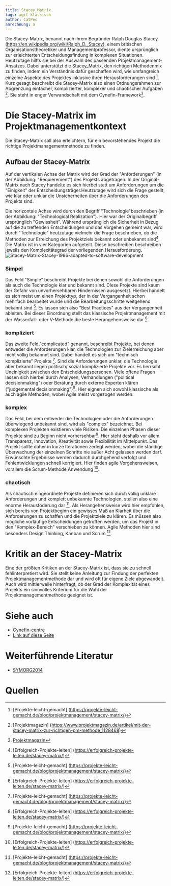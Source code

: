 ```yaml
---
title: Stacey_Matrix
tags: agil klassisch
author: CatPec
anrechnung: a
---
```

Die Stacey-Matrix, benannt nach ihrem Begründer Ralph Douglas Stacey (https://en.wikipedia.org/wiki/Ralph_D._Stacey), einem britischen Organisationstheoretiker und Managementprofessor, diente ursprünglich zur erleichterten Entscheidungsfindung in komplexen Situationen. Heutzutage hilfts sie bei der Auswahl des passenden Projektmanagement-Ansatzes. Dabei unterstützt die Stacey_Matrix, den richtigen Methodenmix zu finden, indem ein Verständnis dafür geschaffen wird, wie umfangreich einzelne Aspekte des Projektes inklusive ihren Herausforderungen sind [^1]. Kurz gesagt beschreibt die Stacey-Matrix also einen Ordnungsrahmen zur Abgrenzung einfacher, komplizierter, komplexer und chaotischer Aufgaben [^2]. Sie steht in enger Verwandschaft mit dem Cynefin-Framework[^3].

# Die Stacey-Matrix im Projektmanagementkontext

Die Stacey-Matrix soll also erleichtern, für ein bevorstehendes Projekt die richtige Projektmanagementmethode zu finden. 

## Aufbau der Stacey-Matrix

Auf der vertikalen Achse der Matrix wird der Grad der "Anforderungen" (in der Abbildung: "Requierement") des Projekts abgetragen. In der Original-Matrix nach Stacey handelte es sich hierbei statt um Anforderungen um die "Einigkeit" der Entscheidungsträger.Heutzutage wird sich die Frage gestellt, wie klar oder unklar die Unsicherheiten über die Anforderungen des Projekts sind. 

Die horizontale Achse wird durch den Begriff "Technologie"beschrieben (in der Abbildung: "Technological Realization"). Hier war der Originalbegriff ursprünglich "Gewissheit".  Während ursprünglich die Sicherheit in Bezug auf die zu treffenden Entscheidungen und das Vorgehen gemeint war, wird durch "Technologie" heutzutage vielmehr die Frage beschrieben, ob die Methoden zur Erreichung des Projektziels bekannt oder unbekannt sind[^4]. Die Matrix ist in vier Kategorien aufgeteilt. Diese beschreiben beschreiben jeweils den Komplexitätsgrad der vorliegenden Herausforderung.
![Stacey-Matrix-Stacey-1996-adapted-to-software-development](https://user-images.githubusercontent.com/92922561/140303470-74e6e67d-b486-4880-a88d-d62973995058.png)

### Simpel

Das Feld "Simple" beschreibt Projekte bei denen sowohl die Anforderungen als auch die Technologie klar und bekannt sind. DIese Projekte sind kaum der Gefahr von unvorhersehbaren Hindernissen ausgesetzt. Hierbei handelt es sich meist um einen Projekttyp, der in der Vergangenheit schon mehrfach bearbeitet wurde und die Bearbeitungsschritte weitgehend bekannt sind [^1]. Es lassen sich also "Best Practices" aus der Vergangenheit ableiten. Bei dieser Einordnung stellt das klassische Projektmanagement mit der Wasserfall- oder V-Methode die beste Herangehensweise dar [^4].

### kompliziert

Das zweite Feld,"complicated" genannt, beschreibt Projekte, bei denen entweder die Anforderungen klar, die Technologien zur Zielerreichung aber nicht völlig bekannnt sind. Dabei handelt es sich um "technisch komplizierte" Projekte [^1]. 
Sind die Anforderungen unklar, die Technologie aber bekannt liegen politisch/ sozial komplizierte Projekte vor. Es herrscht Uneinigkeit zwischen den Entscheidungspersonen. Viele offene Fragen lassen sich hierbei durch Analysen, Verhandlungen ("political decisionmaking") oder Beratung durch externe Experten klären ("judgemental decisionmaking")[^4]. Hier eignen sich sowohl klassische als auch agile Methoden, wobei Agile meist vorgezogen werden.

### komplex
Das Feld, bei dem entweder die Technologien oder die Anforderungen überwiegend unbekannt sind, wird als "complex" bezeichnet. Bei komplexen Projekten existieren viele Risiken. Die einzelnen Phasen dieser Projekte sind zu Beginn nicht vorhersehbar[^1]. Hier steht deshalb vor allem Transparenz, Innovation, Kreativität sowie Flexibilität im Mittelpunkt. Das Projekt sollte daher in kurze Iterationen zerlegt werden, wobei die ständige Überwachung der einzelnen Schritte nie außer Acht gelassen werden darf. Erwünschte Ergebnisse werden dadurch durchgehend verfolgt und Fehlentwicklungen schnell korrigiert. Hier finden agile Vorgehensweisen, vorallem die Scrum-Methode Anwendung [^4].

### chaotisch
Als chaotisch eingeordnete Projekte definieren sich durch völlig unklare Anforderungen und komplett unbekannte Technologien, stellen also eine enorme Herausfoderung dar [^1]. Als Herangehensweise wird hier empfohlen, sich bereits von Projektbeginn ein gewisses Maß an Klarheit über die Anforderungen zu schaffen und die Projektziele zu klären. Es müssen also mögliche vorläufige Entscheidungen getroffen werden, um das Projekt in den "Komplex-Bereich" verschieben zu können. Agile Methoden hier sind besonders Design Thinking, Kanban und Scrum [^4].

# Kritik an der Stacey-Matrix

Eine der größten Kritiken an der Stacey-Matrix ist, dass sie zu schnell fehlinterpretiert wird. Sie stellt keine Anleitung zur Findung der perfekten Projektmanagementmethode dar und wird oft für eigene Ziele abgewandelt.
Auch wird mittlerweile hinterfragt, ob der Grad der Komplexität eines Projekts ein sinnvolles Kriterium für die Wahl der Projektmanagementmethode geeignet ist.

# Siehe auch

* [Cynefin-centre](https://cynefincentre.com/the-cynefin-framework/)
* [Link auf diese Seite](Stacey_Matrix.md)

# Weiterführende Literatur

* [SYMORG2014](http://symorg.fon.bg.ac.rs/proceedings/papers/21%20-%20PROJECT%20MANAGEMENT.pdf#page=71)

# Quellen

[^1]: [Projekte-leicht-gemacht] (https://projekte-leicht-gemacht.de/blog/projektmanagement/stacey-matrix/)
[^2]: [Projektmagazin] (https://www.projektmagazin.de/artikel/mit-der-stacey-matrix-zur-richtigen-pm-methode_1128468)
[^3]: [Projektmagazin](https://www.projektmagazin.de/glossarterm/stacey-matrix)
[^4]: [Erfolgreich-Projekte-leiten] (https://erfolgreich-projekte-leiten.de/stacey-matrix/)
[^5]: [researchgate] (https://www.researchgate.net/figure/Stacey-Matrix-Stacey-1996-adapted-to-software-development_fig3_336899045)

